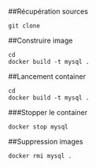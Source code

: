 ##Récupération sources
```  
git clone 
```  



##Construire image
```  
cd 
docker build -t mysql .
```  

##Lancement container
```  
cd 
docker build -t mysql .
```  

###Stopper le container
```  
docker stop mysql
```  




##Suppression images
```  
docker rmi mysql .
```  
